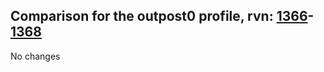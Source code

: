 ## Comparison for the outpost0 profile, rvn: [1366](https://github.com/PRO100KatYT/FortniteProfileRevisions/tree/main/profiles/outpost0/1366%20outpost0.json)-[1368](https://github.com/PRO100KatYT/FortniteProfileRevisions/tree/main/profiles/outpost0/1368%20outpost0.json)

No changes
